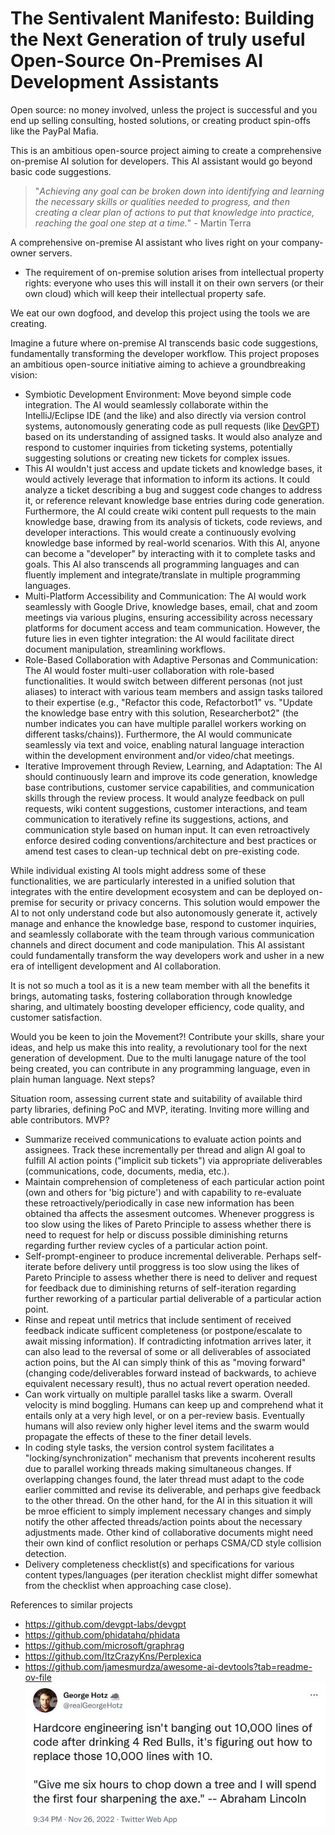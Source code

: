 # The Sentivalent Manifesto: Building the Next Generation of truly useful Open-Source On-Premises AI Development Assistants

Open source: no money involved, unless the project is successful and you end up selling consulting, hosted solutions, or creating product spin-offs like the PayPal Mafia.

This is an ambitious open-source project aiming to create a comprehensive on-premise AI solution for developers. This AI assistant would go beyond basic code suggestions.

> "_Achieving any goal can be broken down into identifying and learning the necessary skills or qualities needed to progress, and then creating a clear plan of actions to put that knowledge into practice, reaching the goal one step at a time._" - Martin Terra

A comprehensive on-premise AI assistant who lives right on your company-owner servers.

- The requirement of on-premise solution arises from intellectual property rights: everyone who uses this will install it on their own servers (or their own cloud) which will keep their intellectual property safe.

We eat our own dogfood, and develop this project using the tools we are creating.

Imagine a future where on-premise AI transcends basic code suggestions, fundamentally transforming the developer workflow. This project proposes an ambitious open-source initiative aiming to achieve a groundbreaking vision:

- Symbiotic Development Environment: Move beyond simple code integration. The AI would seamlessly collaborate within the IntelliJ/Eclipse IDE (and the like) and also directly via version control systems, autonomously generating code as pull requests (like [DevGPT](https://www.youtube.com/watch?v=aCglOfrbT7E)) based on its understanding of assigned tasks. It would also analyze and respond to customer inquiries from ticketing systems, potentially suggesting solutions or creating new tickets for complex issues.
- This AI wouldn't just access and update tickets and knowledge bases, it would actively leverage that information to inform its actions. It could analyze a ticket describing a bug and suggest code changes to address it, or reference relevant knowledge base entries during code generation. Furthermore, the AI could create wiki content pull requests to the main knowledge base, drawing from its analysis of tickets, code reviews, and developer interactions. This would create a continuously evolving knowledge base informed by real-world scenarios. With this AI, anyone can become a "developer" by interacting with it to complete tasks and goals. This AI also transcends all programming languages and can fluently implement and integrate/translate in multiple programming languages.
- Multi-Platform Accessibility and Communication: The AI would work seamlessly with Google Drive, knowledge bases, email, chat and zoom meetings via various plugins, ensuring accessibility across necessary platforms for document access and team communication. However, the future lies in even tighter integration: the AI would facilitate direct document manipulation, streamlining workflows.
- Role-Based Collaboration with Adaptive Personas and Communication: The AI would foster multi-user collaboration with role-based functionalities. It would switch between different personas (not just aliases) to interact with various team members and assign tasks tailored to their expertise (e.g., "Refactor this code, Refactorbot1" vs. "Update the knowledge base entry with this solution, Researcherbot2" (the number indicates you can have multiple parallel workers working on different tasks/chains)). Furthermore, the AI would communicate seamlessly via text and voice, enabling natural language interaction within the development environment and/or video/chat meetings.
- Iterative Improvement through Review, Learning, and Adaptation: The AI should continuously learn and improve its code generation, knowledge base contributions, customer service capabilities, and communication skills through the review process. It would analyze feedback on pull requests, wiki content suggestions, customer interactions, and team communication to iteratively refine its suggestions, actions, and communication style based on human input. It can even retroactively enforce desired coding conventions/architecture and best practices or amend test cases to clean-up technical debt on pre-existing code.

While individual existing AI tools might address some of these functionalities, we are particularly interested in a unified solution that integrates with the entire development ecosystem and can be deployed on-premise for security or privacy concerns. This solution would empower the AI to not only understand code but also autonomously generate it, actively manage and enhance the knowledge base, respond to customer inquiries, and seamlessly collaborate with the team through various communication channels and direct document and code manipulation. This AI assistant could fundamentally transform the way developers work and usher in a new era of intelligent development and AI collaboration.

It is not so much a tool as it is a new team member with all the benefits it brings, automating tasks, fostering collaboration through knowledge sharing, and ultimately boosting developer efficiency, code quality, and customer satisfaction.

Would you be keen to join the Movement?! Contribute your skills, share your ideas, and help us make this into reality, a revolutionary tool for the next generation of development. Due to the multi lanugage nature of the tool being created, you can contribute in any programming language, even in plain human language.
Next steps?

Situation room, assessing current state and suitability of available third party libraries, defining PoC and MVP, iterating. Inviting more willing and able contributors.
MVP?

- Summarize received communications to evaluate action points and assignees. Track these incrementally per thread and align AI goal to fulfill AI action points ("implicit sub tickets") via appropriate deliverables (communications, code, documents, media, etc.).
- Maintain comprehension of completeness of each particular action point (own and others for 'big picture') and with capability to re-evaluate these retroactively/periodically in case new information has been obtained tha affects the assesment outcomes. Whenever proggress is too slow using the likes of Pareto Principle to assess whether there is need to request for help or discuss possible diminishing returns regarding further review cycles of a particular action point.
- Self-prompt-engineer to produce incremental deliverable. Perhaps self-iterate before delivery until proggress is too slow using the likes of Pareto Principle to assess whether there is need to deliver and request for feedback due to diminishing returns of self-iteration regarding further reworking of a particular partial deliverable of a particular action point.
- Rinse and repeat until metrics that include sentiment of received feedback indicate sufficent completeness (or postpone/escalate to await missing information). If contradicting infotmation arrives later, it can also lead to the reversal of some or all deliverables of associated action poins, but the AI can simply think of this as "moving forward" (changing code/deliverables forward instead of backwards, to achieve equivalent necessary result), thus no actual revert operation needed.
- Can work virtually on multiple parallel tasks like a swarm. Overall velocity is mind boggling. Humans can keep up and comprehend what it entails only at a very high level, or on a per-review basis. Eventually humans will also review only higher level items and the swarm would propagate the effects of these to the finer detail levels.
- In coding style tasks, the version control system facilitates a "locking/synchronization" mechanism that prevents incoherent results due to parallel working threads making simultaneous changes. If overlapping changes found, the later thread must adapt to the code earlier committed and revise its deliverable, and perhaps give feedback to the other thread. On the other hand, for the AI in this situation it will be mroe efficient to simply implement necessary changes and simply notify the other affected threads/action points about the necessary adjustments made. Other kind of collaborative documents might need their own kind of conflict resolution or perhaps CSMA/CD style collision detection.
- Delivery completeness checklist(s) and specifications for various content types/languages (per iteration checklist might differ somewhat from the checklist when approaching case close).

References to similar projects
- https://github.com/devgpt-labs/devgpt
- https://github.com/phidatahq/phidata
- https://github.com/microsoft/graphrag
- https://github.com/ItzCrazyKns/Perplexica
- https://github.com/jamesmurdza/awesome-ai-devtools?tab=readme-ov-file
![Quote from George Hotz about HC coding](https://raw.githubusercontent.com/gitarmartin/sentivalent/main/anchillaries/hc-engineering.jpg)
